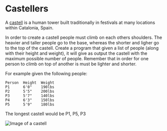 # Castellers

A [castell](https://en.wikipedia.org/wiki/Castell) is a human tower built traditionally in festivals at many locations within Catalonia, Spain.

In order to create a castell people must climb on each others shoulders.
The heavier and taller people go to the base, whereas the shorter and ligher go to the top of the castell.
Create a program that given a list of people (along with their height and weight), it will give as output the castell with the maximum possible
number of people.
Remember that in order for one person to climb on top of another is must be lighter and shorter.

For example given the following people:
```
Person  Height  Weight
P1      6'0"    190lbs
P2      5'5"    200lbs
P3      5'7"    140lbs
P4      6'3"    150lbs
P5      5'9"    180lbs
```
The longest castell would be P1, P5, P3
 
![Image of a castell](https://upload.wikimedia.org/wikipedia/commons/thumb/4/4d/Colla_Vella_dels_Xiquets_de_Valls_-_Primer_2de9_amb_folre_i_manilles_descarregat_de_la_hist%C3%B2ria_-_Diada_de_Santa_%C3%9Arsula_1994.jpg/400px-Colla_Vella_dels_Xiquets_de_Valls_-_Primer_2de9_amb_folre_i_manilles_descarregat_de_la_hist%C3%B2ria_-_Diada_de_Santa_%C3%9Arsula_1994.jpg)

 